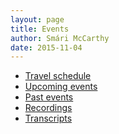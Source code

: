```yaml
---
layout: page
title: Events
author: Smári McCarthy
date: 2015-11-04
---
```


 * <a href="/events/travel.html">Travel schedule</a>
 * <a href="/events/upcoming.html">Upcoming events</a>
 * <a href="/events/past.html">Past events</a>
 * <a href="/events/recordings.html">Recordings</a>
 * <a href="/events/transcripts.html">Transcripts</a>
